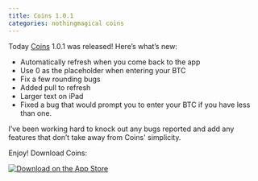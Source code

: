 ```yaml
---
title: Coins 1.0.1
categories: nothingmagical coins
---
```


Today [Coins](http://getcoinsapp.com) 1.0.1 was released! Here’s what’s new:

* Automatically refresh when you come back to the app
* Use 0 as the placeholder when entering your BTC
* Fix a few rounding bugs
* Added pull to refresh
* Larger text on iPad
* Fixed a bug that would prompt you to enter your BTC if you have less than one.

I’ve been working hard to knock out any bugs reported and add any features that don’t take away from Coins' simplicity.

Enjoy! Download Coins:

[![Download on the App Store](app-store.svg)](https://itunes.apple.com/app/id787299853?mt=8&uo=4&at=1l3vmtU)
